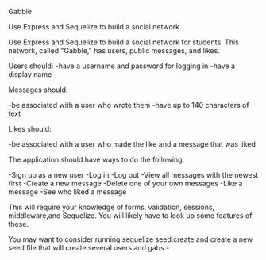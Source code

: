Gabble

Use Express and Sequelize to build a social network.

Use Express and Sequelize to build a social network for students. This network, called "Gabble," has users, public messages, and likes.

Users should:
-have a username and password for logging in
-have a display name

Messages should:

-be associated with a user who wrote them
-have up to 140 characters of text

Likes should:

-be associated with a user who made the like and a message that was liked

The application should have ways to do the following:

-Sign up as a new user
-Log in
-Log out
-View all messages with the newest first
-Create a new message
-Delete one of your own messages
-Like a message
-See who liked a message

This will require your knowledge of forms, validation, sessions, middleware,and Sequelize. You will likely have to look up some features of these.

You may want to consider running sequelize seed:create and create a new seed file that will create several users and gabs.-


